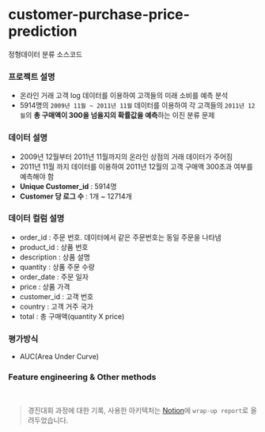 # customer-purchase-price-prediction

정형데이터 분류 소스코드

### 프로젝트 설명
- 온라인 거래 고객 log 데이터를 이용하여 고객들의 미래 소비를 예측 분석
- 5914명의 `2009년 11월 ~ 2011년 11월` 데이터를 이용하여 각 고객들의 `2011년 12월`의 **총 구매액이 300을 넘을지의 확률값을 예측**하는 이진 분류 문제

### 데이터 설명

- 2009년 12월부터 2011년 11월까지의 온라인 상점의 거래 데이터가 주어짐
- 2011년 11월 까지 데이터를 이용하여 2011년 12월의 고객 구매액 300초과 여부를 예측해야 함
- **Unique Customer_id** : 5914명
- **Customer 당 로그 수** : 1개 ~ 12714개

### 데이터 컬럼 설명

- order_id : 주문 번호. 데이터에서 같은 주문번호는 동일 주문을 나타냄
- product_id : 상품 번호
- description : 상품 설명
- quantity : 상품 주문 수량
- order_date : 주문 일자
- price : 상품 가격
- customer_id : 고객 번호
- country : 고객 거주 국가
- total : 총 구매액(quantity X price)

### 평가방식

- AUC(Area Under Curve)

### Feature engineering & Other methods




<br>

> 경진대회 과정에 대한 기록, 사용한 아키텍처는 [Notion](https://shy-perfume-f1a.notion.site/Wrap-Up-2fe14d302e34431da0eed87a051ed013)에 `wrap-up report`로 올려두었습니다.
